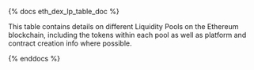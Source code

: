 {% docs eth_dex_lp_table_doc %}

This table contains details on different Liquidity Pools on the Ethereum blockchain, including the tokens within each pool as well as platform and contract creation info where possible. 

{% enddocs %}
